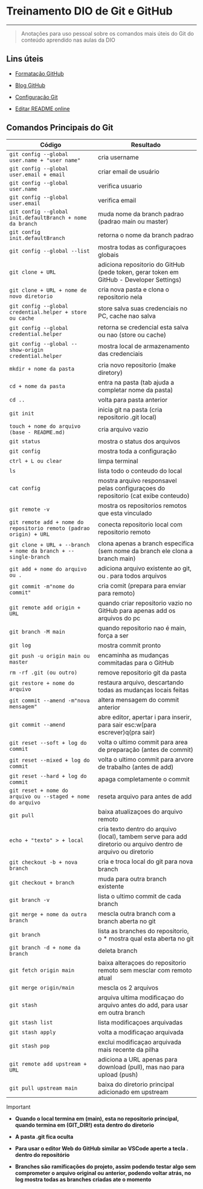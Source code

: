 
# Treinamento DIO de Git e GitHub

---
> Anotações para uso pessoal sobre os comandos mais úteis do Git do conteúdo aprendido nas aulas da DIO 

## Lins úteis

- [Formatação GitHub](https://docs.github.com/pt/get-started/writing-on-github/working-with-advanced-formatting/organizing-information-with-tables)

- [Blog GitHub](https://github.blog/)

- [Configuração Git](https://git-scm.com/docs)

- [Editar README online](https://readme.so/pt)



## Comandos Principais do Git




|Código | Resultado|
|---|---|
|`git config --global user.name + "user name"` | cria username|
|`git config --global user.email + email` | criar email de usuário|
|`git config --global user.name` | verifica usuario|
|`git config --global user.email` | verifica email|
|`git config --global init.defaultBranch + nome da branch` | muda nome da branch padrao (padrao main ou master)|
|`git config init.defaultBranch` | retorna o nome da branch padrao|
|`git config --global --list` | mostra todas as configuraçoes globais|
|`git clone + URL` | adiciona repositorio do GitHub (pede token, gerar token em GitHub - Developer Settings)|
|`git clone + URL + nome de novo diretorio` | cria nova pasta e clona o repositorio nela|
|`git config --global credential.helper + store ou cache`| store salva suas credenciais no PC, cache nao salva|
|`git config --global credential.helper` | retorna se credencial esta salva ou nao (store ou cache)|
|`git config --global --show-origin credential.helper` | mostra local de armazenamento das credenciais |
|`mkdir + nome da pasta` | cria novo repositorio (make diretory)|
|`cd + nome da pasta` | entra na pasta (tab ajuda a completar nome da pasta)|
|`cd ..` | volta para pasta anterior|
|`git init` | inicia git na pasta (cria repositorio .git local)|
|`touch + nome do arquivo (base - README.md)` | cria arquivo vazio|
|`git status` | mostra o status dos arquivos|
|`git config` | mostra toda a configuração|
|`ctrl + L ou clear` | limpa terminal|
|`ls` | lista todo o conteudo do local|
|`cat config` | mostra arquivo responsavel pelas configuraçoes do repositorio (cat exibe conteudo)|
|`git remote -v` | mostra os repositorios remotos que esta vinculado |
|`git remote add + nome do repositorio remoto (padrao origin) + URL` | conecta repositorio local com repositorio remoto|
|`git clone + URL + --branch + nome da branch + --single-branch` | clona apenas a branch especifica (sem nome da branch ele clona a branch main)|
|`git add + nome do arquivo ou .` | adiciona arquivo existente ao git, ou . para todos arquivos|
|`git commit -m"nome do commit"`| cria comit (prepara para enviar para remoto)|
|`git remote add origin + URL` |quando criar repositorio vazio no GitHub para apenas add os arquivos do pc|
|`git branch -M main` | quando repositorio nao é main, força a ser|
|`git log` | mostra commit pronto |
|`git push -u origin main ou master`|encaminha as mudanças commitadas para o GitHub|
|`rm -rf .git (ou outro)` | remove repositorio git da pasta |
|`git restore + nome do arquivo` | restaura arquivo, descartando todas as mudanças locais feitas |
|`git commit --amend -m"nova mensagem"` | altera mensagem do commit anterior|
|`git commit --amend` | abre editor, apertar i para inserir, para sair esc:w(para escrever)q(pra sair) |
|`git reset --soft + log do commit` | volta o ultimo commit para area de preparação (antes de commit)|
|`git reset --mixed + log do commit` | volta o ultimo commit para arvore de trabalho (antes de add)|
|`git reset --hard + log do commit` |apaga completamente o commit|
|`git reset + nome do arquivo ou --staged + nome do arquivo`| reseta arquivo para antes de add |
|`git pull` | baixa atualizaçoes do arquivo remoto|
|`echo + "texto" > + local`| cria texto dentro do arquivo (local), tambem serve para add diretorio ou arquivo dentro de arquivo ou diretorio|
|`git checkout -b + nova branch` | cria e troca local do git para nova branch|
|`git checkout + branch`| muda para outra branch existente|
|`git branch -v` | lista o ultimo commit de cada branch|
|`git merge + nome da outra branch` | mescla outra branch com a branch aberta no git|
|`git branch`| lista as branches do repositorio, o * mostra qual esta aberta no git|
|`git branch -d + nome da branch` | deleta branch|
|`git fetch origin main` | baixa alteraçoes do repositorio remoto sem mesclar com remoto atual|
|`git merge origin/main` |mescla os 2 arquivos|
|`git stash`| arquiva ultima modificaçao do arquivo antes do add, para usar em outra branch|
|`git stash list` | lista modificaçoes arquivadas|
|`git stash apply` | volta a modificaçao arquivada|
|`git stash pop`| exclui modificaçao arquivada mais recente da pilha|
|`git remote add upstream + URL`|adiciona a URL apenas para download (pull), mas nao para upload (push)|
|`git pull upstream main`| baixa do diretorio principal adicionado em upstream|


> [!IMPORTANT]
>- **Quando o local termina em (main), esta no repositorio principal, quando termina em (GIT_DIR!) esta dentro do diretorio**
>
>- **A pasta .git fica oculta**
>
>- **Para usar o editor Web do GitHub similar ao VSCode aperte a tecla . dentro do repositório**
>
>- **Branches são ramificações do projeto, assim podendo testar algo sem comprometer o arquivo original ou anterior, podendo voltar atrás, no log mostra todas as branches criadas ate o momento**






